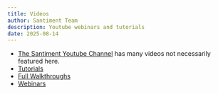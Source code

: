 ```yaml
---
title: Videos
author: Santiment Team
description: Youtube webinars and tutorials
date: 2025-08-14
---
```


- [The Santiment Youtube Channel](https://www.youtube.com/@Santimentfeed/videos) has many videos not necessarily featured here.
- [Tutorials](/youtube-videos/tutorials)
- [Full Walkthroughs](/youtube-videos/walkthroughs)
- [Webinars](/youtube-videos/webinars)
